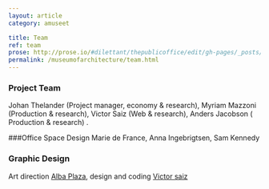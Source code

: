 ```yaml
---
layout: article
category: amuseet

title: Team
ref: team
prose: http://prose.io/#dilettant/thepublicoffice/edit/gh-pages/_posts/amuseet/2012-11-06-team.md
permalink: /museumofarchitecture/team.html
---
```


###  Project Team 
Johan Thelander (Project manager, economy & research), Myriam Mazzoni (Production & research), Victor Saiz (Web & research), Anders Jacobson ( Production & research) . 

###Office Space Design
Marie de France, Anna Ingebrigtsen, Sam Kennedy

### Graphic Design
Art direction [Alba Plaza](http://estudiovixen.es), design and coding [Victor saiz](https://githib.com/vectorsize)